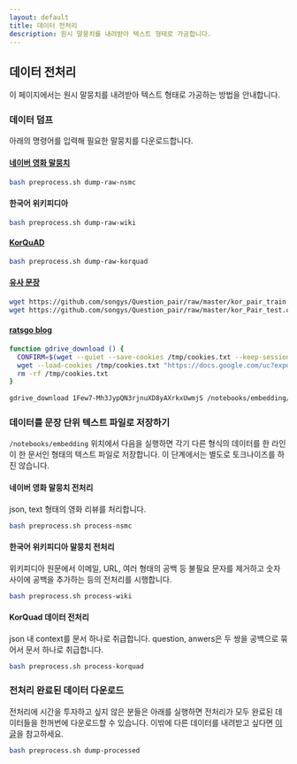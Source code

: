 ```yaml
---
layout: default
title: 데이터 전처리
description: 원시 말뭉치를 내려받아 텍스트 형태로 가공합니다.
---
```


## 데이터 전처리

이 페이지에서는 원시 말뭉치를 내려받아 텍스트 형태로 가공하는 방법을 안내합니다.



### 데이터 덤프

아래의 명령어를 입력해 필요한 말뭉치를 다운로드합니다.

#### [네이버 영화 말뭉치](https://github.com/e9t/nsmc)

```bash
bash preprocess.sh dump-raw-nsmc
```

#### 한국어 위키피디아

```bash
bash preprocess.sh dump-raw-wiki
```

#### [KorQuAD](https://korquad.github.io)

```bash
bash preprocess.sh dump-raw-korquad
```

#### [유사 문장](https://github.com/songys/Question_pair)

```bash
wget https://github.com/songys/Question_pair/raw/master/kor_pair_train.csv -P /notebooks/embedding/data/raw
wget https://github.com/songys/Question_pair/raw/master/kor_Pair_test.csv -P /notebooks/embedding/data/raw
```

#### [ratsgo blog](http://ratsgo.github.io)

```bash
function gdrive_download () {
  CONFIRM=$(wget --quiet --save-cookies /tmp/cookies.txt --keep-session-cookies --no-check-certificate "https://docs.google.com/uc?export=download&id=$1" -O- | sed -rn 's/.*confirm=([0-9A-Za-z_]+).*/\1\n/p')
  wget --load-cookies /tmp/cookies.txt "https://docs.google.com/uc?export=download&confirm=$CONFIRM&id=$1" -O $2
  rm -rf /tmp/cookies.txt
}
          
gdrive_download 1Few7-Mh3JypQN3rjnuXD8yAXrkxUwmjS /notebooks/embedding/data/processed/processed_blog.txt
```



### 데이터를 문장 단위 텍스트 파일로 저장하기

`/notebooks/embedding` 위치에서 다음을 실행하면 각기 다른 형식의 데이터를 한 라인이 한 문서인 형태의 텍스트 파일로 저장합니다. 이 단계에서는 별도로 토크나이즈를 하진 않습니다.

#### 네이버 영화 말뭉치 전처리

json, text 형태의 영화 리뷰를 처리합니다.

```bash
bash preprocess.sh process-nsmc
```

#### 한국어 위키피디아 말뭉치 전처리

위키피디아 원문에서 이메일, URL, 여러 형태의 공백 등 불필요 문자를 제거하고 숫자 사이에 공백을 추가하는 등의 전처리를 시행합니다. 

```bash
bash preprocess.sh process-wiki
```

#### KorQuad 데이터 전처리

json 내 context를 문서 하나로 취급합니다. question, anwers은 두 쌍을 공백으로 묶어서 문서 하나로 취급합니다.

```bash
bash preprocess.sh process-korquad
```



### 전처리 완료된 데이터 다운로드

전처리에 시간을 투자하고 싶지 않은 분들은 아래를 실행하면 전처리가 모두 완료된 데이터들을 한꺼번에 다운로드할 수 있습니다. 이밖에 다른 데이터를 내려받고 싶다면  [이 글](https://ratsgo.github.io/embedding/downloaddata.html)을 참고하세요. 

```bash
bash preprocess.sh dump-processed
```